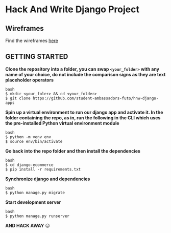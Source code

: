 # Hack And Write Django Project

## Wireframes
Find the wireframes [here](https://www.figma.com/file/2D6B2eiCdRwO4VcTZCzxNi/Matoa-Website-Redesign-Community?node-id=48%3A0)

## GETTING STARTED

**Clone the repository into a folder, you can swap `<your_folder>` with any name of your choice, do not include the comparison signs as they are text placeholder operators**
  ```
  bash
  $ mkdir <your_foler> && cd <your_folder>
  $ git clone https://github.com/student-ambassadors-futo/hnw-django-apps
  ```
**Spin up a virtual environment to run our django app and activate it.
In the folder containing the repo, as in, run the following in the CLI which uses the pre-installed Python virtual environment module**
  ```
  bash
  $ python -m venv env
  $ source env/bin/activate
  ```
**Go back into the repo folder and then install the dependencies**
  ```
  bash
  $ cd django-ecommerce
  $ pip install -r requirements.txt
  ```

**Synchronize django and dependencies**
  ```
  bash
  $ python manage.py migrate
  ```
**Start development server**
  ```
  bash
  $ python manage.py runserver
  ```
 **AND HACK AWAY** :wink:
